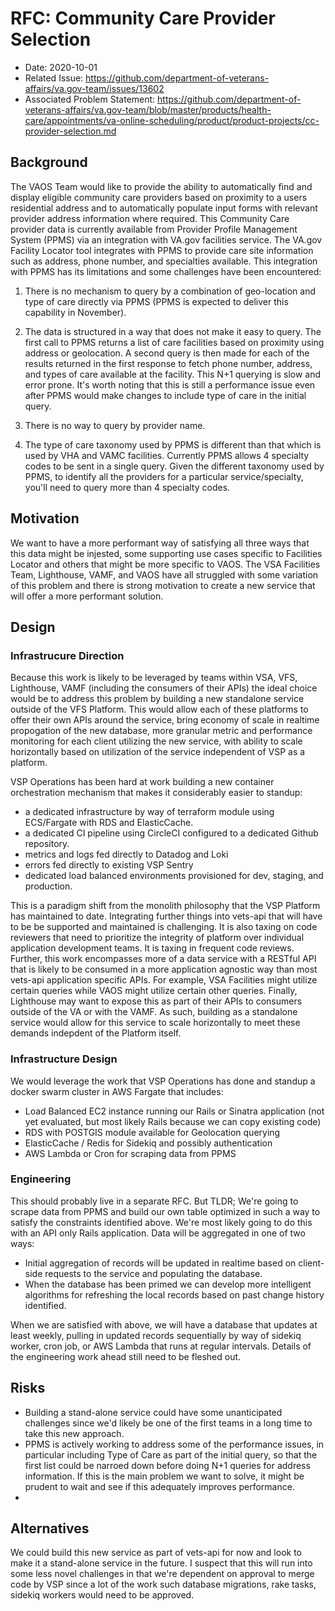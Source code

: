 # RFC: Community Care Provider Selection

- Date: 2020-10-01
- Related Issue: https://github.com/department-of-veterans-affairs/va.gov-team/issues/13602
- Associated Problem Statement: https://github.com/department-of-veterans-affairs/va.gov-team/blob/master/products/health-care/appointments/va-online-scheduling/product/product-projects/cc-provider-selection.md

## Background
The VAOS Team would like to provide the ability to automatically find and display eligible community care providers based on proximity 
to a users residential address and to automatically populate input forms with relevant provider address information where required.
This Community Care provider data is currently available from Provider Profile Management System (PPMS) via an integration with VA.gov facilities service. 
The VA.gov Facility Locator tool integrates with PPMS to provide care site information such as address, phone number, and specialties available. 
This integration with PPMS has its limitations and some challenges have been encountered:


1. There is no mechanism to query by a combination of geo-location and type of care directly via PPMS (PPMS is expected to deliver this capability in November).

2. The data is structured in a way that does not make it easy to query. The first call to PPMS returns a list of care facilities based on proximity using
address or geolocation. A second query is then made for each of the results returned in the first response to fetch phone number, address, and types of 
care available at the facility. This N+1 querying is slow and error prone. It's worth noting that this is still a performance issue even after PPMS would make changes to include type of care in the initial query.

3. There is no way to query by provider name.

4. The type of care taxonomy used by PPMS is different than that which is used by VHA and VAMC facilities. Currently PPMS allows 4 specialty codes to be sent in a single query. Given the different taxonomy used by PPMS, to identify all the providers for a particular service/specialty, you'll need to query more than 4 specialty codes.

## Motivation
We want to have a more performant way of satisfying all three ways that this data might be injested, some supporting use cases specific to Facilities Locator
and others that might be more specific to VAOS. The VSA Facilities Team, Lighthouse, VAMF, and VAOS have all struggled with some variation of this problem
and there is strong motivation to create a new service that will offer a more performant solution.

## Design

### Infrastrucure Direction

Because this work is likely to be leveraged by teams within VSA, VFS, Lighthouse, VAMF (including the consumers of their APIs) the ideal choice would be to 
address this problem by building a new standalone service outside of the VFS Platform. This would allow each of these platforms to offer their own APIs around 
the service, bring economy of scale in realtime propogation of the new database, more granular metric and performance monitoring for each client utilizing
the new service, with ability to scale horizontally based on utilization of the service independent of VSP as a platform.

VSP Operations has been hard at work building a new container orchestration mechanism that makes it considerably easier to standup:

- a dedicated infrastructure by way of terraform module using ECS/Fargate with RDS and ElasticCache.
- a dedicated CI pipeline using CircleCI configured to a dedicated Github repository.
- metrics and logs fed directly to Datadog and Loki
- errors fed directly to existing VSP Sentry
- dedicated load balanced environments provisioned for dev, staging, and production.

This is a paradigm shift from the monolith philosophy that the VSP Platform has maintained to date. Integrating further things into vets-api that will have to be
be supported and maintained is challenging. It is also taxing on code reviewers that need to prioritize the integrity of platform over individual application
development teams. It is taxing in frequent code reviews. Further, this work encompasses more of a data service with a RESTful API that is likely to be consumed 
in a more application agnostic way than most vets-api application specific APIs. For example, VSA Facilities might utilize certain queries while VAOS might utilize 
certain other queries. Finally, Lighthouse may want to expose this as part of their APIs to consumers outside of the VA or with the VAMF. As such, building as
a standalone service would allow for this service to scale horizontally to meet these demands indepdent of the Platform itself.

### Infrastructure Design

We would leverage the work that VSP Operations has done and standup a docker swarm cluster in AWS Fargate that includes:

- Load Balanced EC2 instance running our Rails or Sinatra application (not yet evaluated, but most likely Rails because we can copy existing code)
- RDS with POSTGIS module available for Geolocation querying
- ElasticCache / Redis for Sidekiq and possibly authentication
- AWS Lambda or Cron for scraping data from PPMS

### Engineering

This should probably live in a separate RFC. But TLDR; We're going to scrape data from PPMS and build our own table optimized in such a way to satisfy the
constraints identified above. We're most likely going to do this with an API only Rails application. Data will be aggregated in one of two ways:

- Initial aggregation of records will be updated in realtime based on client-side requests to the service and populating the database.
- When the database has been primed we can develop more intelligent algorithms for refreshing the local records based on past change history identified.

When we are satisfied with above, we will have a database that updates at least weekly, pulling in updated records sequentially by way of sidekiq worker, cron job,
or AWS Lambda that runs at regular intervals. Details of the engineering work ahead still need to be fleshed out.

## Risks

- Building a stand-alone service could have some unanticipated challenges since we'd likely be one of the first teams in a long time to take this new approach.
- PPMS is actively working to address some of the performance issues, in particular including Type of Care as part of the initial query, so that the first list could be narroed down before doing N+1 queries for address information. If this is the main problem we want to solve, it might be prudent to wait and see if this adequately improves performance.
- 

## Alternatives

We could build this new service as part of vets-api for now and look to make it a stand-alone service in the future. I suspect that this will run into some less
novel challenges in that we're dependent on approval to merge code by VSP since a lot of the work such database migrations, rake tasks, sidekiq workers would
need to be approved.
